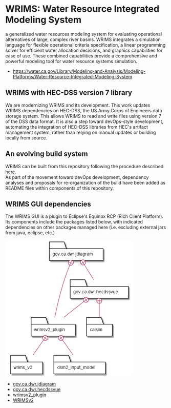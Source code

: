 # WRIMS: Water Resource Integrated Modeling System
a generalized water resources modeling system for evaluating operational alternatives of large, complex river basins. WRIMS integrates a simulation language for flexible operational criteria specification, a linear programming solver for efficient water allocation decisions, and graphics capabilities for ease of use. These combined capabilities provide a comprehensive and powerful modeling tool for water resource systems simulation.
- https://water.ca.gov/Library/Modeling-and-Analysis/Modeling-Platforms/Water-Resource-Integrated-Modeling-System

## WRIMS with HEC-DSS version 7 library
We are modernizing WRIMS and its development. This work updates WRIMS dependencies on HEC-DSS, the US Army Corps of 
Engineers data storage system. This allows WRIMS to read and write files using version 7 of the DSS data format. It 
is also a step toward devOps-style development, automating the integration of HEC-DSS libraries from HEC's artifact 
management system, rather than relying on manual updates or building locally from source.

## An evolving build system
WRIMS can be built from this repository following the procedure described [here](./README.build.md).<br>
As part of the movement toward devOps development, dependency analyses and proposals for re-organization of the 
build have been added as README files within components of this repository.

## WRIMS GUI dependencies
The WRIMS GUI is a plugin to Eclipse's Equinox RCP (Rich Client Platform). Its components include the packages 
listed below, with indicated dependencies on other packages managed here (i.e. excluding external jars from java, 
eclipse, etc.)

![](./wrims_gui.png)

- [gov.ca.dwr.jdiagram](./gov.ca.dwr.jdiagram/README.md)
- [gov.ca.dwr.hecdssvue](./gov.ca.dwr.hecdssvue/README.md)
- [wrimsv2_plugin](./wrims_v2/wrimsv2_plugin/README.md)
- [WRIMSv2](./wrims_v2/wrims_v2/README.md)